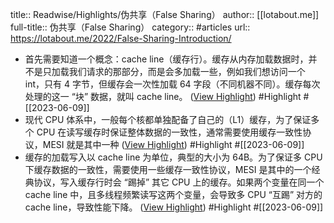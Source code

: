 title:: Readwise/Highlights/伪共享（False Sharing）
author:: [[lotabout.me]]
full-title:: 伪共享（False Sharing）
category:: #articles
url:: https://lotabout.me/2022/False-Sharing-Introduction/

- 首先需要知道一个概念：cache line（缓存行）。缓存从内存加载数据时，并不是只加载我们请求的那部分，而是会多加载一些，例如我们想访问一个 int，只有 4 字节，但缓存会一次性加载 64 字段（不同机器不同）。缓存每次处理的这一 “块” 数据，就叫 cache line。 ([View Highlight](https://read.readwise.io/read/01h2fdbtq3gj5grvbd555fmy4c)) #Highlight #[[2023-06-09]]
- 现代 CPU 体系中，一般每个核都单独配备了自己的（L1）缓存，为了保证多个 CPU 在读写缓存时保证整体数据的一致性，通常需要使用缓存一致性协议，MESI 就是其中一种 ([View Highlight](https://read.readwise.io/read/01h2fdc3h9qetgbdmk4ejpnavk)) #Highlight #[[2023-06-09]]
- 缓存的加载写入以 cache line 为单位，典型的大小为 64B。为了保证多 CPU 下缓存数据的一致性，需要使用一些缓存一致性协议，MESI 是其中的一个经典协议，写入缓存行时会 “踢掉” 其它 CPU 上的缓存。如果两个变量在同一个 cache line 中，且多线程频繁读写这两个变量，会导致多 CPU “互踢” 对方的 cache line，导致性能下降。 ([View Highlight](https://read.readwise.io/read/01h2fdd2vxkgxn363hts0tjbc1)) #Highlight #[[2023-06-09]]